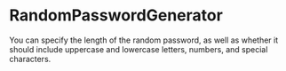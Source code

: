 # RandomPasswordGenerator
You can specify the length of the random password, as well as whether it should include uppercase and lowercase letters, numbers, and special characters.
